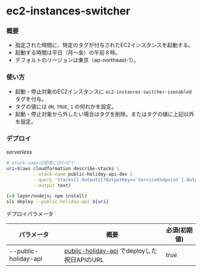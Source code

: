# ec2-instances-switcher

### 概要

- 指定された時間に、特定のタグが付与されたEC2インスタンスを起動する。
- 起動する時間は平日（月～金）の午前８時。
- デフォルトのリージョンは東京（ap-northeast-1）。

### 使い方

- 起動・停止対象のEC2インスタンスに `ec2-instances-switcher-isenabled` タグを付与。
- タグの値には `ON`, `TRUE`, `1` の何れかを設定。
- 起動・停止対象から外したい場合はタグを削除。またはタグの値に上記以外を設定。

### デプロイ

*serverless*

```sh
# stack-nameは環境に合わせて
uri=$(aws cloudformation describe-stacks \
          --stack-name public-holiday-api-dev \
          --query 'Stacks[].Outputs[?OutputKey==`ServiceEndpoint`].OutputValue' \
          --output text)

(cd layer/nodejs; npm install)
sls deploy --public-holiday-api ${uri}
```

デプロイパラメータ

|パラメータ|概要|必須(初期値)|
|--|--|--|
|--public-holiday-api|[public-holiday-api](https://github.com/ot-nemoto/public-holiday-api) でdeployした祝日APIのURL|_true_|
